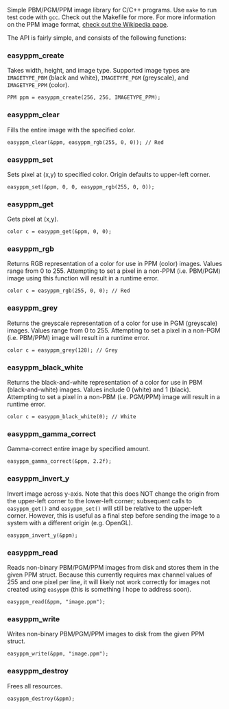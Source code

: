 Simple PBM/PGM/PPM image library for C/C++ programs. Use `make` to run test code with `gcc`. Check out the Makefile for more. For more information on the PPM image format, [check out the Wikipedia page](https://en.wikipedia.org/wiki/Netpbm_format).

The API is fairly simple, and consists of the following functions:

### easyppm_create
Takes width, height, and image type. Supported image types are `IMAGETYPE_PBM` (black and white), `IMAGETYPE_PGM` (greyscale), and `IMAGETYPE_PPM` (color).

    PPM ppm = easyppm_create(256, 256, IMAGETYPE_PPM);

### easyppm_clear
Fills the entire image with the specified color.

    easyppm_clear(&ppm, easyppm_rgb(255, 0, 0)); // Red

### easyppm_set
Sets pixel at (x,y) to specified color. Origin defaults to upper-left corner.

    easyppm_set(&ppm, 0, 0, easyppm_rgb(255, 0, 0));

### easyppm_get
Gets pixel at (x,y).

    color c = easyppm_get(&ppm, 0, 0);

### easyppm_rgb
Returns RGB representation of a color for use in PPM (color) images. Values range from 0 to 255. Attempting to set a pixel in a non-PPM (i.e. PBM/PGM) image using this function will result in a runtime error.

    color c = easyppm_rgb(255, 0, 0); // Red

### easyppm_grey
Returns the greyscale representation of a color for use in PGM (greyscale) images. Values range from 0 to 255. Attempting to set a pixel in a non-PGM (i.e. PBM/PPM) image will result in a runtime error.

    color c = easyppm_grey(128); // Grey

### easyppm_black_white
Returns the black-and-white representation of a color for use in PBM (black-and-white) images. Values include 0 (white) and 1 (black). Attempting to set a pixel in a non-PBM (i.e. PGM/PPM) image will result in a runtime error.

    color c = easyppm_black_white(0); // White

### easyppm_gamma_correct
Gamma-correct entire image by specified amount.

    easyppm_gamma_correct(&ppm, 2.2f);

### easyppm_invert_y
Invert image across y-axis. Note that this does NOT change the origin from the upper-left corner to the lower-left corner; subsequent calls to `easyppm_get()` and `easyppm_set()` will still be relative to the upper-left corner. However, this is useful as a final step before sending the image to a system with a different origin (e.g. OpenGL).

    easyppm_invert_y(&ppm);

### easyppm_read
Reads non-binary PBM/PGM/PPM images from disk and stores them in the given PPM struct. Because this currently requires max channel values of 255 and one pixel per line, it will likely not work correctly for images not created using `easyppm` (this is something I hope to address soon).

    easyppm_read(&ppm, "image.ppm");

### easyppm_write
Writes non-binary PBM/PGM/PPM images to disk from the given PPM struct.

    easyppm_write(&ppm, "image.ppm");

### easyppm_destroy
Frees all resources.

    easyppm_destroy(&ppm);

